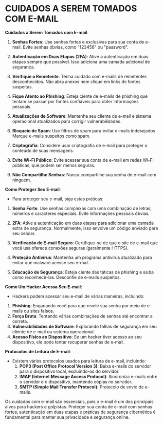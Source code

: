 # CUIDADOS A SEREM TOMADOS COM E-MAIL
**Cuidados a Serem Tomados com E-mail**:

1. **Senhas Fortes**: Use senhas fortes e exclusivas para sua conta de e-mail. Evite senhas óbvias, como "123456" ou "password".

2. **Autenticação em Duas Etapas (2FA)**: Ative a autenticação em duas etapas sempre que possível. Isso adiciona uma camada adicional de segurança.

3. **Verifique o Remetente**: Tenha cuidado com e-mails de remetentes desconhecidos. Não abra anexos nem clique em links de fontes suspeitas.

4. **Fique Atento ao Phishing**: Esteja ciente de e-mails de phishing que tentam se passar por fontes confiáveis para obter informações pessoais.

5. **Atualizações de Software**: Mantenha seu cliente de e-mail e sistema operacional atualizados para corrigir vulnerabilidades.

6. **Bloqueio de Spam**: Use filtros de spam para evitar e-mails indesejados. Marque e-mails suspeitos como spam.

7. **Criptografia**: Considere usar criptografia de e-mail para proteger o conteúdo de suas mensagens.

8. **Evite Wi-Fi Público**: Evite acessar sua conta de e-mail em redes Wi-Fi públicas, que podem ser menos seguras.

9. **Não Compartilhe Senhas**: Nunca compartilhe sua senha de e-mail com ninguém.

**Como Proteger Seu E-mail**:

- Para proteger seu e-mail, siga estas práticas:

1. **Senha Forte**: Use senhas complexas com uma combinação de letras, números e caracteres especiais. Evite informações pessoais óbvias.

2. **2FA**: Ative a autenticação em duas etapas para adicionar uma camada extra de segurança. Normalmente, isso envolve um código enviado para seu celular.

3. **Verificação de E-mail Seguro**: Certifique-se de que o site de e-mail que você usa oferece conexões seguras (geralmente HTTPS).

4. **Proteção Antivírus**: Mantenha um programa antivírus atualizado para evitar que malware acesse seu e-mail.

5. **Educação de Segurança**: Esteja ciente das táticas de phishing e saiba como reconhecê-las. Desconfie de e-mails suspeitos.

**Como Um Hacker Acessa Seu E-mail**:

- Hackers podem acessar seu e-mail de várias maneiras, incluindo:

1. **Phishing**: Enganando você para que revele sua senha por meio de e-mails ou sites falsos.
2. **Força Bruta**: Tentando várias combinações de senhas até encontrar a correta.
3. **Vulnerabilidades de Software**: Explorando falhas de segurança em seu cliente de e-mail ou sistema operacional.
4. **Acesso Físico ao Dispositivo**: Se um hacker tiver acesso ao seu dispositivo, ele pode tentar recuperar senhas de e-mail.

**Protocolos de Leitura de E-mail**:

- Existem vários protocolos usados para leitura de e-mail, incluindo:
  1. **POP3 (Post Office Protocol Version 3)**: Baixa e-mails do servidor para o dispositivo local, excluindo-os do servidor.
  2. **IMAP (Internet Message Access Protocol)**: Sincroniza e-mails entre o servidor e o dispositivo, mantendo cópias no servidor.
  3. **SMTP (Simple Mail Transfer Protocol)**: Protocolo de envio de e-mails.

Os cuidados com e-mail são essenciais, pois o e-mail é um dos principais alvos para hackers e golpistas. Proteger sua conta de e-mail com senhas fortes, autenticação em duas etapas e práticas de segurança cibernética é fundamental para manter sua privacidade e segurança online.